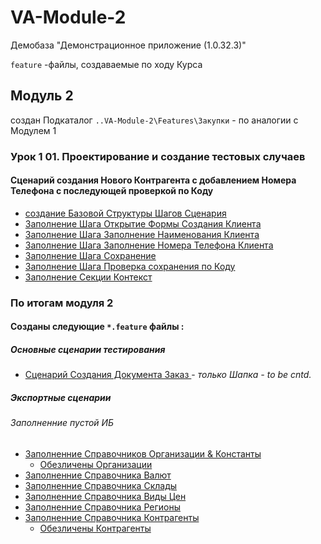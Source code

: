 # VA-Module-2


Демобаза "Демонстрационное приложение (1.0.32.3)"

`feature` -файлы,  создаваемые  по  ходу Курса

## Модуль  2

 создан Подкаталог  `..VA-Module-2\Features\Закупки` -  по аналогии  с Модулем 1 
### Урок 1 01. Проектирование и создание тестовых случаев

#### Сценарий создания Нового Контрагента с добавлением Номера Телефона с последующей  проверкой  по Коду

- [создание Базовой Структуры Шагов Сценария ](https://github.com/alex-dev-2020/VA-Module-2/commit/5c563cc4b47b29bbb8ed25dc3887923f22f07f0a)
- [Заполнение Шага Открытие Формы Создания Клиента](https://github.com/alex-dev-2020/VA-Module-2/commit/884a1ddd8cebea7e1bdc50214299512c0bbfea93)
- [Заполнение Шага Заполнение Наименования Клиента](https://github.com/alex-dev-2020/VA-Module-2/commit/631745a8296cce31ff38abd5098ea5a4fdbabb0c)
- [Заполнение Шага Заполнение Номера Телефона Клиента](https://github.com/alex-dev-2020/VA-Module-2/commit/d530ea9903f032d5cc49fd28342c90ab75f9f6ef)
- [Заполнение Шага Сохранение](https://github.com/alex-dev-2020/VA-Module-2/commit/9da181569f3236c996d49c71ddd6b8df63c7a54e)
- [Заполнение Шага Проверка сохранения по Коду](https://github.com/alex-dev-2020/VA-Module-2/commit/46edb09ac2e897205f52b4034d73770af38b9809)
- [Заполнение Секции Контекст](https://github.com/alex-dev-2020/VA-Module-2/commit/d5d48eba9e86d46af91c3abc243a57baddf7f5c5)
   
   
### По итогам   модуля 2

#### Созданы следующие `*.feature`  файлы :

##### Основные  сценарии тестирования 

- [Сценарий Создания Документа Заказ ](https://github.com/alex-dev-2020/VA-Module-2/blob/main/Features/External/%D0%A1%D0%BE%D0%B7%D0%B4%D0%B0%D0%BD%D0%B8%D0%B5%20%D0%94%D0%BE%D0%BA%D1%83%D0%BC%D0%B5%D0%BD%D1%82%D0%B0%20%D0%9F%D0%BE%D1%81%D1%82%D1%83%D0%BF%D0%BB%D0%B5%D0%BD%D0%B8%D1%8F%20%D0%A2%D0%BE%D0%B2%D0%B0%D1%80%D0%BE%D0%B2.feature) - *только Шапка - to be cntd.* 
##### Экспортные сценарии
###### Заполненние пустой ИБ

- [Заполненние Справочников Организации & Константы](https://github.com/alex-dev-2020/VA-Module-2/blob/main/Features/External/%D0%97%D0%B0%D0%B3%D1%80%D1%83%D0%B7%D0%BA%D0%B0%20%D0%9E%D1%80%D0%B3%D0%B0%D0%BD%D0%B8%D0%B7%D0%B0%D1%86%D0%B8%D0%B9%20%D0%B8%20%D0%9A%D0%BE%D0%BD%D1%81%D1%82%D0%B0%D0%BD%D1%82.feature)
    - [Обезличены Организации ](https://github.com/alex-dev-2020/VA-Module-2/commit/0bbc9aa5a71a7651b935f3ad36a60c1eb4fde871)
- [Заполненние Справочника Валют](https://github.com/alex-dev-2020/VA-Module-2/blob/main/Features/External/%D0%97%D0%B0%D0%B3%D1%80%D1%83%D0%B7%D0%BA%D0%B0%20%D0%92%D0%B0%D0%BB%D1%8E%D1%82%20%D0%A3%D1%87%D0%B5%D1%82%D0%B0.feature)
- [Заполненние Справочника Склады](https://github.com/alex-dev-2020/VA-Module-2/blob/main/Features/External/%D0%97%D0%B0%D0%B3%D1%80%D1%83%D0%B7%D0%BA%D0%B0%20%D0%A1%D0%BA%D0%BB%D0%B0%D0%B4%D0%BE%D0%B2.feature)
- [Заполненние Справочника Виды Цен ](https://github.com/alex-dev-2020/VA-Module-2/blob/main/Features/External/%D0%97%D0%B0%D0%B3%D1%80%D1%83%D0%B7%D0%BA%D0%B0%20%D0%92%D0%B8%D0%B4%D0%BE%D0%B2%20%D0%A6%D0%B5%D0%BD.feature)
- [Заполненние Справочника Регионы](https://github.com/alex-dev-2020/VA-Module-2/blob/main/Features/External/%D0%97%D0%B0%D0%B3%D1%80%D1%83%D0%B7%D0%BA%D0%B0%20%D0%A0%D0%B5%D0%B3%D0%B8%D0%BE%D0%BD%D0%BE%D0%B2.feature)
- [Заполненние Справочника Контрагенты](https://github.com/alex-dev-2020/VA-Module-2/blob/main/Features/External/%D0%97%D0%B0%D0%B3%D1%80%D1%83%D0%B7%D0%BA%D0%B0%20%D0%9A%D0%BE%D0%BD%D1%82%D1%80%D0%B0%D0%B3%D0%B5%D0%BD%D1%82%D0%BE%D0%B2.feature)
    - [Обезличены Контрагенты ](https://github.com/alex-dev-2020/VA-Module-2/commit/0bbc9aa5a71a7651b935f3ad36a60c1eb4fde871)



